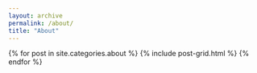 ```yaml
---
layout: archive
permalink: /about/
title: "About"
---
```


<div class="tiles">
{% for post in site.categories.about %}
        {% include post-grid.html %}
{% endfor %}
</div><!-- /.tiles -->

